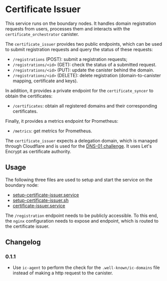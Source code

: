 # Certificate Issuer

This service runs on the boundary nodes. It handles domain registration requests
from users, processes them and interacts with the `certificate_orchestrator` canister.

The `certificate_issuer` provides two public endpoints, which can be used to
submit registration requests and query the status of these requests:

* `/registrations` (POST): submit a registration requests;
* `/registrations/<id>` (GET): check the status of a submitted request.
* `/registrations/<id>` (PUT): update the canister behind the domain.
* `/registrations/<id>` (DELETE): delete registration (domain-to-canister mapping, certificate and keys).

In addition, it provides a private endpoint for the `certificate_syncer` to obtain
the certificates:

* `/certificates`: obtain all registered domains and their corresponding certificates.

Finally, it provides a metrics endpoint for Prometheus:

* `/metrics`: get metrics for Prometheus.

The `certificate_issuer` expects a delegation domain, which is managed through
Cloudflare and is used for the [DNS-01 challenge](https://letsencrypt.org/docs/challenge-types/#dns-01-challenge). It uses Let's Encrypt as
certificate authority.

## Usage

The following three files are used to setup and start the service on the boundary node:

* [setup-certificate-issuer.service](../../../ic-os/components/boundary-guestos/etc/systemd/system/setup-certificate-issuer.service)
* [setup-certificate-issuer.sh](../../../ic-os/components/boundary-guestos/opt/ic/bin/setup-certificate-issuer.sh)
* [certificate-issuer.service](../../../ic-os/components/boundary-guestos/etc/systemd/system/certificate-issuer.service)

The `/registration` endpoint needs to be publicly accessible. To this end, the
`nginx` configuration needs to expose and endpoint, which is routed to the certificate issuer.

## Changelog

### 0.1.1

* Use `ic-agent` to perform the check for the `.well-known/ic-domains` file
  instead of making a http request to the canister.
